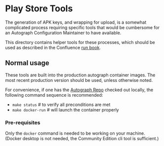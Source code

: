 # Play Store Tools

The generation of APK keys, and wrapping for upload, is a somewhat complicated
process requiring specific tools that would be cumbersome for an Autograph
Configuration Maintainer to have available.

This directory contains helper tools for these processes, which should be used
as described in the Confluence [run book][runbook].

## Normal usage

These tools are built into the production autograph container images. The most
recent production version should be used, unless otherwise noted.

For convenience, if one has the [Autograph Repo][repo] checked out locally, the
following command sequence is recommended:

- `make status` # to verify all preconditions are met
- `make docker-run` # will launch the container properly

### Pre-requisites

Only the `docker` command is needed to be working on your machine. (Docker
desktop is not needed, the Community Edition cli tool is sufficient.)


[repo]: https://github.com/mozilla-services/autograph
[runbook]: https://mozilla-hub.atlassian.net/wiki/spaces/SECENGOPS/pages/27922135/Autograph#Autograph-AndroidAPKOperations
